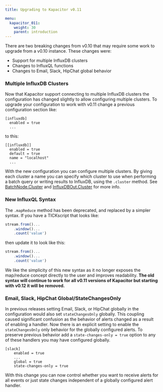 ```yaml
---
title: Upgrading to Kapacitor v0.11

menu:
  kapacitor_011:
    weight: 30
    parent: introduction
---
```



There are two breaking changes from v0.10 that may require some work to upgrade from a v0.10 instance.
These changes were:

* Support for multiple InfluxDB clusters
* Changes to InfluxQL functions
* Changes to Email, Slack, HipChat global behavior

### Multiple InfluxDB Clusters

Now that Kapacitor support connecting to multiple InfluxDB clusters the configuration has changed slightly to allow configuring multiple clusters.
To upgrade your configuration to work with v0.11 change a previous configuration section like:

```
[influxdb]
  enabled = true
  ...
```

to this:

```
[[influxdb]]
  enabled = true
  default = true
  name = "localhost"
  ...
```

With the new configuration you can configure multiple clusters.
By giving each cluster a name you can specify which cluster to use when performing a batch query or writing results to InfluxDB, using the `.cluster` method.
See [BatchNode.Cluster](/kapacitor/v0.11/tick/batch_node#cluster) and [InfluxDBOut.Cluster](/kapacitor/v0.11/tick/influx_d_b_out_node#cluster) for more info.


### New InfluxQL Syntax

The `.mapReduce` method has been deprecated, and replaced by a simpler syntax.
If you have a TICKscript that looks like:

```javascript
stream.from()...
    .window()...
    .count('value')
```

then update it to look like this:

```javascript
stream.from()...
    .window()...
    .count('value')
```

We like the simplicity of this new syntax as it no longer exposes the map/reduce concept directly to the user and improves readability.
**The old syntax will continue to work for all v0.11 versions of Kapacitor but starting with v0.12 it will be removed.**

### Email, Slack, HipChat Global/StateChangesOnly

In previous releases setting Email, Slack, or HipChat globally in the configuration would also set `stateChangesOnly` globally.
This coupling caused significant confusion as the behavior of alerts changed as a result of enabling a handler.
Now there is an explicit setting to enable the `stateChangesOnly` only behavior for the globally configured alerts.
To preserve previous behavior add a `state-changes-only = true` option to any of these handlers you may have configured globally.

```
[slack]
    enabled = true
    ...
    global = true
    state-changes-only = true
```

With this change you can now control whether you want to receive alerts for all events or just state changes independent of a globally configured alert handler.
